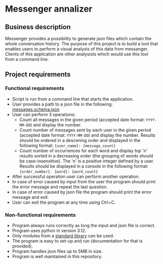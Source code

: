 # Messenger annalizer 

## Business description
Messenger provides a possibility to generate json files which contain the whole conversation history.
The purpose of this project is to build a tool that enables users to perform a visual analysis of this data from messanger.
Clients of this application are other analysists which would use this tool from a command line.

## Project requirements

### Functional requirements
- Script is run from a command line that starts the application.
- User provides a path to a json file in the following: [messages.schema.json](https://github.com/wezdenko/karolina-python-project-1/blob/main/message.schema.json)
- User can perform 3 operations:
  - Count all messages in the given period (accepted date format: `YYYY-MM-DD`) and display the number.
  - Count number of messages sent by each user in the given period (accepted date format: `YYYY-MM-DD`) and display the number. Results should be ordered in a
    descening order and displayed in the following format: `{user_name}: {message_count}`
  - Count number of occurrences for each word and display top 'n' results sorted in a decreasing order (the grouping of words should be case-insensitive).
    The 'n' is a positive integer defined by a user. Results should be displayed in a console in the following format: `{order_number}. {word}: {word_count}`
- After successful operation user can perform another operation.
- In case of error caused by input from the user the program should print the error message and repeat the last question.
- In case of error caused by json file the program should print the error message and exit.
- User can exit the program at any time using Ctrl+C.

### Non-functional requirements
- Program always runs correctly as long the input and json file is correct.
- Program uses python in version 3.12.
- Only modules from a [standard library](https://docs.python.org/3.12/library/index.html) can be used.
- The program is easy to set-up and run (documentation for that is provided).
- Program handles json files up to 5MB in size.
- Program is well maintained in this repository.

